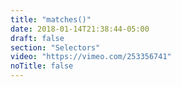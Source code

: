 ```yaml
---
title: "matches()"
date: 2018-01-14T21:38:44-05:00
draft: false
section: "Selectors"
video: "https://vimeo.com/253356741"
noTitle: false
---
```


